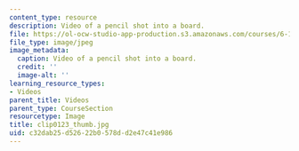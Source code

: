 ```yaml
---
content_type: resource
description: Video of a pencil shot into a board.
file: https://ol-ocw-studio-app-production.s3.amazonaws.com/courses/6-163-strobe-project-laboratory-fall-2005/c32dab25d52622b0578dd2e47c41e986_clip0123_thumb.jpg
file_type: image/jpeg
image_metadata:
  caption: Video of a pencil shot into a board.
  credit: ''
  image-alt: ''
learning_resource_types:
- Videos
parent_title: Videos
parent_type: CourseSection
resourcetype: Image
title: clip0123_thumb.jpg
uid: c32dab25-d526-22b0-578d-d2e47c41e986
---
```

